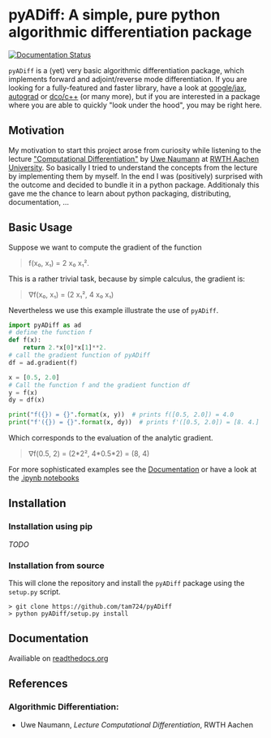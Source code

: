 # pyADiff: A simple, pure python algorithmic differentiation package

[![Documentation Status](https://readthedocs.org/projects/pyadiff/badge/?version=latest)](https://pyadiff.readthedocs.io/en/latest/?badge=latest)


`pyADiff` is a (yet) very basic algorithmic differentiation package, which implements forward and adjoint/reverse mode differentiation. If you are looking for a fully-featured and faster library, have a look at [google/jax](https://github.com/google/jax), [autograd](https://github.com/HIPS/autograd) or [dco/c++](https://www.stce.rwth-aachen.de/research/software/dco/cpp) (or many more),  but if you are interested in a package where you are able to quickly "look under the hood", you may be right here.

## Motivation
My motivation to start this project arose from curiosity while listening to the lecture ["Computational Differentiation"](https://www.stce.rwth-aachen.de/teaching/lectures/computational-differentiation) by [Uwe Naumann](https://www.stce.rwth-aachen.de/people/uwe-naumann) at [RWTH Aachen University](https://www.rwth-aachen.de/). So basically I tried to understand the concepts from the lecture by implementing them by myself. In the end I was (positively) surprised with the outcome and decided to bundle it in a python package. Additionaly this gave me the chance to learn about python packaging, distributing, documentation, ...

## Basic Usage
Suppose we want to compute the gradient of the function

> f(x₀, x₁) = 2 x₀ x₁².
 
This is a rather trivial task, because by simple calculus, the gradient is:

> ∇f(x₀, x₁) = (2 x₁², 4 x₀ x₁)

Nevertheless we use this example illustrate the use of `pyADiff`.
```python
import pyADiff as ad
# define the function f
def f(x):
    return 2.*x[0]*x[1]**2.
# call the gradient function of pyADiff
df = ad.gradient(f)

x = [0.5, 2.0]
# Call the function f and the gradient function df
y = f(x)
dy = df(x)

print("f({}) = {}".format(x, y))  # prints f([0.5, 2.0]) = 4.0
print("f'({}) = {}".format(x, dy))  # prints f'([0.5, 2.0]) = [8. 4.]
```
Which corresponds to the evaluation of the analytic gradient.

> ∇f(0.5, 2) = (2\*2², 4\*0.5\*2) = (8, 4)

For more sophisticated examples see the [Documentation](#documentation) or have a look at the [.ipynb notebooks](/docs/source/documentation/examples)

## Installation
### Installation using pip
*TODO*

### Installation from source
This will clone the repository and install the `pyADiff` package using the `setup.py` script.
```shell
> git clone https://github.com/tam724/pyADiff
> python pyADiff/setup.py install
```

## Documentation
Availiable on [readthedocs.org](https://pyadiff.readthedocs.io)

## References
### Algorithmic Differentiation:
* Uwe Naumann, *Lecture Computational Differentiation*, RWTH Aachen